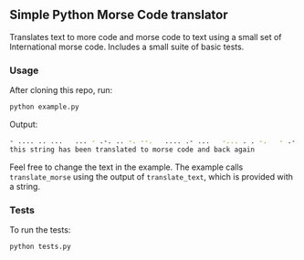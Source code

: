 ## Simple Python Morse Code translator

Translates text to more code and morse code to text using a small set of International morse code. Includes a small suite of basic tests.

### Usage

After cloning this repo, run:

```sh
python example.py
```

Output:

```sh
- .... .. ...   ... - .-. .. -. --.   .... .- ...   -... . . -.   - .-. .- -. ... .-.. .- - . -..   - ---   -- --- .-. ... .   -.-. --- -.. .   .- -. -..   -... .- -.-. -.-   .- --. .- .. -.
this string has been translated to morse code and back again
```

Feel free to change the text in the example. The example calls `translate_morse` using the output of `translate_text`, which is provided with a string.

### Tests

To run the tests:

```sh
python tests.py
```